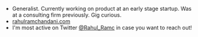 - Generalist. Currently working on product at an early stage startup. Was at a consulting firm previously. Gig curious.
- [rahulramchandani.com](https://rahulramchandani.com/)
- I'm most active on Twitter [@Rahul_Ramc](https://twitter.com/Rahul_Ramc) in case you want to reach out!
